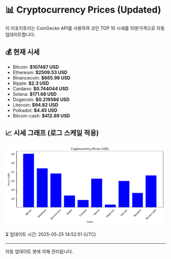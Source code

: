 
# 📊 Cryptocurrency Prices (Updated)

이 리포지토리는 CoinGecko API를 사용하여 코인 TOP 10 시세를 10분가격으로 자동 업데이트합니다.

## 💰 현재 시세
- Bitcoin: **$107487 USD**
- Ethereum: **$2509.53 USD**
- Binancecoin: **$665.98 USD**
- Ripple: **$2.3 USD**
- Cardano: **$0.744044 USD**
- Solana: **$171.68 USD**
- Dogecoin: **$0.219586 USD**
- Litecoin: **$94.82 USD**
- Polkadot: **$4.45 USD**
- Bitcoin-cash: **$412.69 USD**

## 📈 시세 그래프 (로그 스케일 적용)
![Crypto Prices](crypto_prices.png)

⏳ 업데이트 시간: 2025-05-25 14:52:51 (UTC)

---
자동 업데이트 봇에 의해 관리됩니다.
